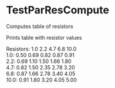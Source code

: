 # TestParResCompute
Computes table of resistors

Prints table with resistor values

Resistors:
        1.0    2.2    4.7    6.8   10.0  
 1.0:   0.50   0.69   0.82   0.87   0.91  
 2.2:   0.69   1.10   1.50   1.66   1.80  
 4.7:   0.82   1.50   2.35   2.78   3.20  
 6.8:   0.87   1.66   2.78   3.40   4.05  
10.0:   0.91   1.80   3.20   4.05   5.00  
